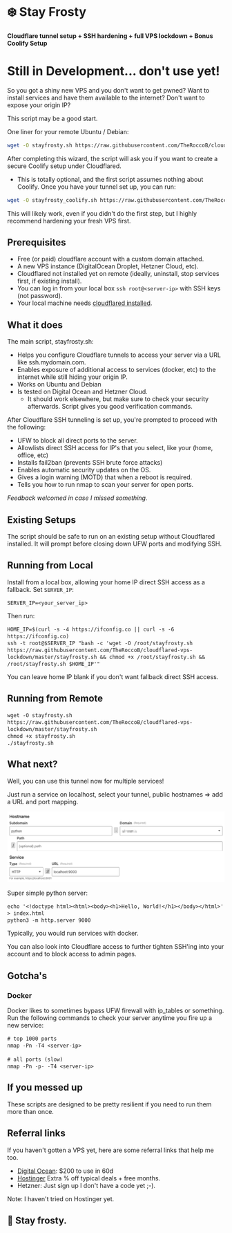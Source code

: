 # ❄️ Stay Frosty

**Cloudflare tunnel setup + SSH hardening + full VPS lockdown + Bonus Coolify Setup**
# Still in Development... don't use yet! 

So you got a shiny new VPS and you don't want to get pwned? Want to install services and have them available to the internet? Don't want to expose your origin IP?

This script may be a good start.

One liner for your remote Ubuntu / Debian:
```bash
wget -O stayfrosty.sh https://raw.githubusercontent.com/TheRoccoB/cloudflared-vps-lockdown/master/stayfrosty.sh && chmod +x stayfrosty.sh && ./stayfrosty.sh
```

After completing this wizard, the script will ask you if you want to create a secure Coolify setup under Cloudflared.
* This is totally optional, and the first script assumes nothing about Coolify. Once you have your tunnel set up, you can run:
```bash
wget -O stayfrosty_coolify.sh https://raw.githubusercontent.com/TheRoccoB/cloudflared-vps-lockdown/master/stayfrosty_coolify.sh && chmod +x stayfrosty_coolify.sh && ./stayfrosty_coolify.sh
```
This will likely work, even if you didn't do the first step, but I highly recommend hardening your fresh VPS first.

## Prerequisites

* Free (or paid) cloudflare account with a custom domain attached.
* A new VPS instance (DigitalOcean Droplet, Hetzner Cloud, etc).
* Cloudflared not installed yet on remote (ideally, uninstall, stop services first, if existing install).
* You can log in from your local box `ssh root@<server-ip>` with SSH keys (not password).
* Your local machine needs [cloudflared installed](https://developers.cloudflare.com/cloudflare-one/connections/connect-networks/downloads/).

## What it does
The main script, stayfrosty.sh:
* Helps you configure Cloudflare tunnels to access your server via a URL like ssh.mydomain.com.
* Enables exposure of additional access to services (docker, etc) to the internet while still hiding your origin IP.
* Works on Ubuntu and Debian
* Is tested on Digital Ocean and Hetzner Cloud. 
  * It should work elsewhere, but make sure to check your security afterwards. Script gives you good verification commands.

After Cloudflare SSH tunneling is set up, you're prompted to proceed with the following:
* UFW to block all direct ports to the server.
* Allowlists direct SSH access for IP's that you select, like your (home, office, etc)
* Installs fail2ban (prevents SSH brute force attacks)
* Enables automatic security updates on the OS.
* Gives a login warning (MOTD) that when a reboot is required.
* Tells you how to run nmap to scan your server for open ports.

*Feedback welcomed in case I missed something.*

## Existing Setups
The script should be safe to run on an existing setup without Cloudflared installed. It will prompt before closing down UFW ports and modifying SSH.

## Running from Local

Install from a local box, allowing your home IP direct SSH access as a fallback. Set `SERVER_IP`: 

```
SERVER_IP=<your_server_ip>
```

Then run:

```
HOME_IP=$(curl -s -4 https://ifconfig.co || curl -s -6 https://ifconfig.co)
ssh -t root@$SERVER_IP "bash -c 'wget -O /root/stayfrosty.sh https://raw.githubusercontent.com/TheRoccoB/cloudflared-vps-lockdown/master/stayfrosty.sh && chmod +x /root/stayfrosty.sh && /root/stayfrosty.sh $HOME_IP'"
```

You can leave home IP blank if you don't want fallback direct SSH access.

## Running from Remote
```
wget -O stayfrosty.sh https://raw.githubusercontent.com/TheRoccoB/cloudflared-vps-lockdown/master/stayfrosty.sh
chmod +x stayfrosty.sh
./stayfrosty.sh
```

## What next?

Well, you can use this tunnel now for multiple services!

Just run a service on localhost, select your tunnel, public hostnames => add a URL and port mapping.

![Python server example](tunnel.png)

Super simple python server:
```
echo '<!doctype html><html><body><h1>Hello, World!</h1></body></html>' > index.html
python3 -m http.server 9000
```

Typically, you would run services with docker.

You can also look into Cloudflare access to further tighten SSH'ing into your account and to block access to admin pages.

## Gotcha's

### Docker

Docker likes to sometimes bypass UFW firewall with ip_tables or something. Run the following commands to check your server anytime you fire up a new service:

```
# top 1000 ports
nmap -Pn -T4 <server-ip> 

# all ports (slow)
nmap -Pn -p- -T4 <server-ip>
```

## If you messed up

These scripts are designed to be pretty resilient if you need to run them more than once.

## Referral links
If you haven't gotten a VPS yet, here are some referral links that help me too.

* [Digital Ocean](https://m.do.co/c/294e41c860d1): $200 to use in 60d
* [Hostinger](https://www.hostinger.com/referral?REFERRALCODE=9NVROCCOBJNO) Extra % off typical deals + free months.
* Hetzner: Just sign up I don't have a code yet ;-).

Note: I haven't tried on Hostinger yet.

## 🧊 Stay frosty.
